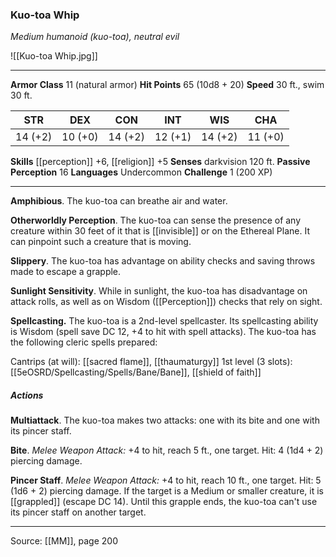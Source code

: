 ### Kuo-toa Whip
_Medium humanoid (kuo-toa), neutral evil_

![[Kuo-toa Whip.jpg]]




---

**Armor Class** 11 (natural armor)
**Hit Points** 65 (10d8 + 20)
**Speed** 30 ft., swim 30 ft.

| STR     | DEX     | CON     | INT     | WIS     | CHA     |
|---------|---------|---------|---------|---------|---------|
| 14 (+2) | 10 (+0) | 14 (+2) | 12 (+1) | 14 (+2) | 11 (+0) |

**Skills** [[perception]] +6, [[religion]] +5
**Senses** darkvision 120 ft.
**Passive Perception** 16
**Languages** Undercommon
**Challenge** 1 (200 XP)

---

**Amphibious**. The kuo-toa can breathe air and water.

**Otherworldly Perception**. The kuo-toa can sense the presence of any creature within 30 feet of it that is [[invisible]] or on the Ethereal Plane. It can pinpoint such a creature that is moving.

**Slippery**. The kuo-toa has advantage on ability checks and saving throws made to escape a grapple.

**Sunlight Sensitivity**. While in sunlight, the kuo-toa has disadvantage on attack rolls, as well as on Wisdom ([[Perception]]) checks that rely on sight.

**Spellcasting.** The kuo-toa is a 2nd-level spellcaster. Its spellcasting ability is Wisdom (spell save DC 12, +4 to hit with spell attacks). The kuo-toa has the following cleric spells prepared:

Cantrips (at will): [[sacred flame]], [[thaumaturgy]]
1st level (3 slots): [[5eOSRD/Spellcasting/Spells/Bane/Bane]], [[shield of faith]]

##### Actions
**Multiattack**. The kuo-toa makes two attacks: one with its bite and one with its pincer staff.

**Bite**. _Melee Weapon Attack:_ +4 to hit, reach 5 ft., one target. Hit: 4 (1d4 + 2) piercing damage.

**Pincer Staff**. _Melee Weapon Attack:_ +4 to hit, reach 10 ft., one target. Hit: 5 (1d6 + 2) piercing damage. If the target is a Medium or smaller creature, it is [[grappled]] (escape DC 14). Until this grapple ends, the kuo-toa can't use its pincer staff on another target.


---

Source: [[MM]], page 200